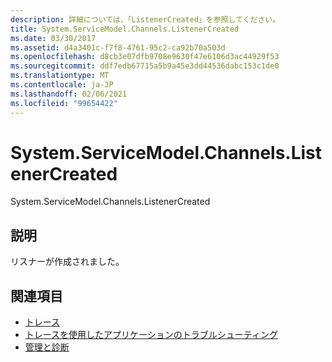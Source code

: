 ```yaml
---
description: 詳細については、「ListenerCreated」を参照してください。
title: System.ServiceModel.Channels.ListenerCreated
ms.date: 03/30/2017
ms.assetid: d4a3401c-f7f8-4761-95c2-ca92b70a503d
ms.openlocfilehash: d8cb3e07dfb9708e9630f47e6106d3ac44929f53
ms.sourcegitcommit: ddf7edb67715a5b9a45e3dd44536dabc153c1de0
ms.translationtype: MT
ms.contentlocale: ja-JP
ms.lasthandoff: 02/06/2021
ms.locfileid: "99654422"
---
```

# <a name="systemservicemodelchannelslistenercreated"></a>System.ServiceModel.Channels.ListenerCreated

System.ServiceModel.Channels.ListenerCreated  
  
## <a name="description"></a>説明  

 リスナーが作成されました。  
  
## <a name="see-also"></a>関連項目

- [トレース](index.md)
- [トレースを使用したアプリケーションのトラブルシューティング](using-tracing-to-troubleshoot-your-application.md)
- [管理と診断](../index.md)
